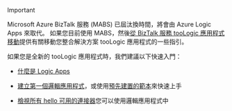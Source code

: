 > [!IMPORTANT]
> Microsoft Azure BizTalk 服務 (MABS) 已屆汰換時間，將會由 Azure Logic Apps 來取代。 如果您目前使用 MABS，然後[從 BizTalk 服務 tooLogic 應用程式移動](../articles/logic-apps/logic-apps-move-from-mabs.md)提供有關移動您整合解決方案 tooLogic 應用程式的一些指引。 
> 
> 如果您是全新的 tooLogic 應用程式時，我們建議以下快速入門： 
> 
> - [什麼是 Logic Apps](../articles/logic-apps/logic-apps-what-are-logic-apps.md)  
> 
> - [建立第一個邏輯應用程式](../articles/logic-apps/logic-apps-create-a-logic-app.md)，或使用[預先建置的範本](../articles/logic-apps/logic-apps-use-logic-app-templates.md)來快速上手  
> 
> - [檢視所有 hello 可用的連接器](../articles/connectors/apis-list.md)您可以使用邏輯應用程式中
